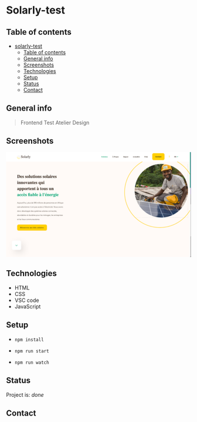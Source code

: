 # Solarly-test

## Table of contents

- [solarly-test](#solarly-test)
  - [Table of contents](#table-of-contents)
  - [General info](#general-info)
  - [Screenshots](#screenshots)
  - [Technologies](#technologies)
  - [Setup](#setup)
  - [Status](#status)
  - [Contact](#contact)

## General info

> Frontend Test Atelier Design

## Screenshots

![Example screenshot](https://github.com/KrystynaMil/solarly-test/blob/main/img/Test.png)

## Technologies

- HTML
- CSS
- VSC code
- JavaScript


## Setup

- `npm install`

- `npm run start`

- `npm run watch`



## Status

Project is: _done_



## Contact

